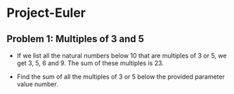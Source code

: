 # Project-Euler
## Problem 1: Multiples of 3 and 5

  * If we list all the natural numbers below 10 that are multiples of 3 or 5, we get 3, 5, 6 and 9. The sum of these multiples is 23.

  * Find the sum of all the multiples of 3 or 5 below the provided parameter value number.
